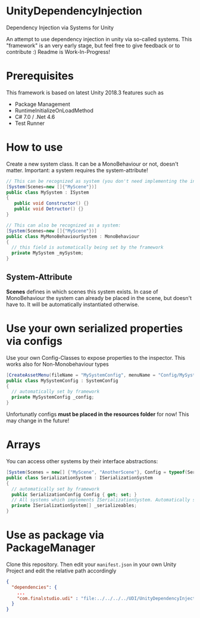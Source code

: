 # UnityDependencyInjection
Dependency Injection via Systems for Unity

An attempt to use dependency injection in unity via so-called systems. This "framework" is an very early stage, but feel free to give feedback or to contribute :)
Readme is Work-In-Progress!

# Prerequisites
This framework is based on latest Unity 2018.3 features such as
* Package Management
* RuntimeInitializeOnLoadMethod
* C# 7.0 / .Net 4.6
* Test Runner

# How to use
Create a new system class. It can be a MonoBehaviour or not, doesn't matter. Important: a system requires the system-attribute!
```cs
// This can be recognized as system (you don't need implementing the interface):
[System(Scenes=new []{"MyScene"})]
public class MySystem : ISystem
{
   public void Constructor() {}
   public void Detructor() {}
}

// This can also be recognized as a system:
[System(Scenes=new []{"MyScene"})]
public class MyMonoBehaviourSystem : MonoBehaviour
{
  // this field is automatically being set by the framework
  private MySystem _mySystem;
}
```

## System-Attribute
**Scenes** defines in which scenes this system exists. In case of MonoBehaviour the system can already be placed in the scene, but doesn't have to. It will be automatically instantiated otherwise.

# Use your own serialized properties via configs
Use your own Config-Classes to expose properties to the inspector. This works also for Non-Monobehaviour types
```cs
[CreateAssetMenu(fileName = "MySystemConfig", menuName = "Config/MySystemConfig")]
public class MySystemConfig : SystemConfig
{
  // automatically set by framework
  private MySystemConfig _config;
}
```

Unfortunatly configs **must be placed in the resources folder** for now! This may change in the future!

# Arrays
You can access other systems by their interface abstractions:
```cs
[System(Scenes = new[] {"MyScene", "AnotherScene"}, Config = typeof(SerializationConfig))]
public class SerializationSystem : ISerializationSystem
{
  // automatically set by framework
  public SerializationConfig Config { get; set; }
  // All systems which implements ISerializationSystem. Automatically set by framework!
  private ISerializationSystem[] _serializeables;
}
```

# Use as package via PackageManager
Clone this repository. Then edit your `manifest.json` in your own Unity Project and edit the relative path accordingly
```json
{
  "dependencies": {
    ...
    "com.finalstudio.udi" : "file:../../../../UDI/UnityDependencyInjection/Assets"
  }
}
```

